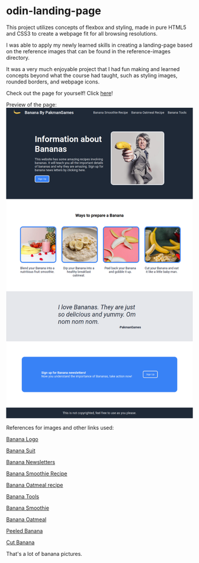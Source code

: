 # odin-landing-page
This project utilizes concepts of flexbox and styling, made in pure HTML5 and CSS3 to create a webpage fit for all browsing resolutions.

I was able to apply my newly learned skills in creating a landing-page based on the reference images that can be found in the reference-images directory.

It was a very much enjoyable project that I had fun making and learned concepts beyond what the course had taught, such as styling images, rounded borders, and webpage icons.

Check out the page for yourself! Click [here](https://pakmangames.github.io/odin-landing-page/)!

Preview of the page:
![odin-landing-page](./images/odin-landing-page.png)

References for images and other links used:

[Banana Logo](https://unsplash.com/photos/yellow-banana-on-white-background-Kl3467edwsE)

[Banana Suit](https://pixabay.com/photos/suit-business-man-banana-business-673697/)

[Banana Newsletters](https://www.bananalink.org.uk/newsletters/)

[Banana Smoothie Recipe](https://www.allrecipes.com/recipe/221261/peanut-butter-banana-smoothie/)

[Banana Oatmeal recipe](https://www.allrecipes.com/recipe/43835/chocolate-banana-oatmeal-porridge/)

[Banana Tools](https://blog.loosco.com/loos-cableware/blog/three-tools-commonly-used-on-banana-plantations)

[Banana Smoothie](https://www.pexels.com/photo/strawberry-smoothie-on-glass-jar-775032/)

[Banana Oatmeal](https://pixabay.com/photos/porridge-banana-baby-food-meal-7951848/)

[Peeled Banana](https://www.pexels.com/photo/mellow-sweet-bananas-on-pink-surface-5945847/)

[Cut Banana](https://unsplash.com/photos/yellow-banana-fruit-on-brown-wooden-chopping-board-R6qyvAySjOU)

That's a lot of banana pictures.
